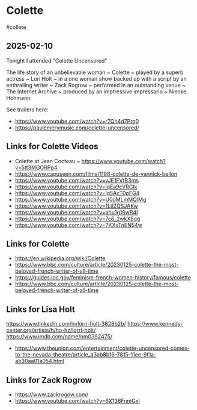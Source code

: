 # Colette

#collete

## 2025-02-10

Tonight I attended "Colette Uncensored"

The life story of an unbelievable woman ~ Colette ~ played by a superb actress ~ Lori Holt ~ in a one woman show backed up with a script by an enthralling writer ~ Zack Rogrow ~ performed in an outstanding venue ~ The Internet Archive ~ produced by an imptressive impressario ~ Nienke Hohmann

See trailers here:

* https://www.youtube.com/watch?v=r7Qh4d7Prq0
* https://paulemerymusic.com/colette-uncensored/

## Links for Colette Videos

* Colette at Jean Cocteau ~ https://www.youtube.com/watch?v=5tt3MGORPp4
* https://www.capuseen.com/films/1198-colette-de-yannick-bellon
* https://www.youtube.com/watch?v=vJE1FVtB3ms
* https://www.youtube.com/watch?v=lqEa9cVRGlk
* https://www.youtube.com/watch?v=lg5AcT0pFG4
* https://www.youtube.com/watch?v=U0uMLmMQlMg
* https://www.youtube.com/watch?v=1LtlZQSJAKw
* https://www.youtube.com/watch?v=ahu1g18wR4I
* https://www.youtube.com/watch?v=7c6_2wkXEgg
* https://www.youtube.com/watch?v=7KXxTnEN54w


## Links for Colette

* https://en.wikipedia.org/wiki/Colette
* https://www.bbc.com/culture/article/20230125-colette-the-most-beloved-french-writer-of-all-time
* https://guides.loc.gov/feminism-french-women-history/famous/colette
* https://www.bbc.com/culture/article/20230125-colette-the-most-beloved-french-writer-of-all-time


## Links for Lisa Holt

https://www.linkedin.com/in/lorri-holt-3828b2b/
https://www.kennedy-center.org/artists/h/ho-hz/lorri-holt/
https://www.imdb.com/name/nm0392475/
* https://www.theunion.com/entertainment/colette-uncensored-comes-to-the-nevada-theatre/article_a3ab8b16-7815-11ee-9f1a-ab30aa01a054.html


## Links for Zack Rogrow

* https://www.zackrogow.com/
* https://www.youtube.com/watch?v=6X136FnmGxI
